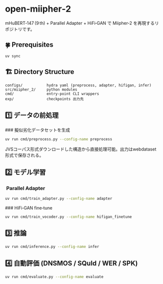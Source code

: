 # open‑miipher‑2

mHuBERT‑147 (9 th) + Parallel Adapter + HiFi‑GAN で
Miipher‑2 を再現するリポジトリです。

## 🍀 Prerequisites

```bash
uv sync
```

## 🏗️ Directory Structure

```
configs/           hydra yaml (preprocess, adapter, hifigan, infer)
src/miipher_2/     python modules
cmd/               entry‑point CLI wrappers
exp/               checkpoints 出力先
```

## 1️⃣ データの前処理

### 擬似劣化データセットを生成

```bash
uv run cmd/preprocess.py --config-name preprocess
```
JVSコーパス形式ダウンロードした構造から直接処理可能。出力はwebdataset形式で保存される。

## 2️⃣ モデル学習

###  Parallel Adapter

```bash
uv run cmd/train_adapter.py --config-name adapter
```

### HiFi‑GAN fine‑tune

```bash
uv run cmd/train_vocoder.py --config-name hifigan_finetune

```

## 3️⃣ 推論

```bash
uv run cmd/inference.py --config-name infer
```


## 4️⃣ 自動評価 (DNSMOS / SQuId / WER / SPK)

```bash
uv run cmd/evaluate.py --config-name evaluate
```

